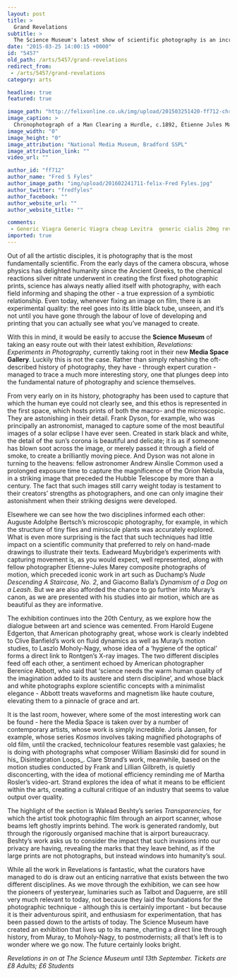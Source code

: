 ```yaml
---
layout: post
title: >
  Grand Revelations
subtitle: >
  The Science Museum's latest show of scientific photography is an incredible triumph
date: "2015-03-25 14:00:15 +0000"
id: "5457"
old_path: /arts/5457/grand-revelations
redirect_from:
 - /arts/5457/grand-revelations
category: arts

headline: true
featured: true

image_path: "http://felixonline.co.uk/img/upload/201503251420-ff712-chronophotograph-of-a-man-clearing-a-hurdle,-c.1892,-êtienne-jules-marey-∏-national-media-museum,-bradford-sspl.jpg"
image_caption: >
  Chronophotograph of a Man Clearing a Hurdle, c.1892, Étienne Jules Marey 
image_width: "0"
image_height: "0"
image_attribution: "National Media Museum, Bradford SSPL"
image_attribution_link: ""
video_url: ""

author_id: "ff712"
author_name: "Fred S Fyles"
author_image_path: "img/upload/201602241711-felix-Fred Fyles.jpg"
author_twitter: "fredfyles"
author_facebook: ""
author_website_url: ""
author_website_title: ""

comments:
 - Generic Viagra Generic Viagra cheap Levitra  generic cialis 20mg review viagra 100mg review 9162015 cialis dosage time  cheap Cialis cialis  Belgique Viagra Cialis  alfin sildenafil 50 mg 3 day cialis dosage viagra 100mg review honda cialis reviews recreational outreach sildenafil citrate 50mg tab  Cialis online Viagra cheap Levitra httpwwwviagramedicationcom httpwwwvgbestpcom httpwwwdilescocom   kamagra uk next day cialis buy generic hydrochlorothiazide generic viagra pack viagra 100mg review dodge kamagra effervescent pictures  Cialis Buy Tadalafil Cialis Generic nba 2k16 mtcentral httpijmaorgukindexphpdoblog54063thecheapnba2k16coinsabaseballgameurlhttpflagylantibioticmetronidazolenetBuy Flagylurl Tadalafil 20mg Lowest Price httplevitra20mgpricescomurlhttpflagylantibioticmetronidazolenetFlagylurl Cialis httplevitra20mgpricescomurlhttpflagylantibioticmetronidazolenetFlagylurl Cialis For Sale httplevitra20mgprice
imported: true
---
```


Out of all the artistic disciples, it is photography that is the most fundamentally scientific. From the early days of the camera obscura, whose physics has delighted humanity since the Ancient Greeks, to the chemical reactions silver nitrate underwent in creating the first fixed photographic prints, science has always neatly allied itself with photography, with each field informing and shaping the other - a true expression of a symbiotic relationship. Even today, whenever fixing an image on film, there is an experimental quality: the reel goes into its little black tube, unseen, and it’s not until you have gone through the labour of love of developing and printing that you can actually see what you’ve managed to create.

With this in mind, it would be easily to accuse the __Science Museum__ of taking an easy route out with their latest exhibition, _Revelations: Experiments in Photography_, currently taking root in their new __Media Space Gallery__. Luckily this is not the case. Rather than simply rehashing the oft-described history of photography, they have - through expert curation - managed to trace a much more interesting story, one that plunges deep into the fundamental nature of photography and science themselves.

From very early on in its history, photography has been used to capture that which the human eye could not clearly see, and this ethos is represented in the first space, which hosts prints of both the macro- and the microscopic. They are astonishing in their detail. Frank Dyson, for example, who was principally an astronomist, managed to capture some of the most beautiful images of a solar eclipse I have ever seen. Created in stark black and white, the detail of the sun’s corona is beautiful and delicate; it is as if someone has blown soot across the image, or merely passed it through a field of smoke, to create a brilliantly moving piece. And Dyson was not alone in turning to the heavens: fellow astronomer Andrew Ainslie Common used a prolonged exposure time to capture the magnificence of the Orion Nebula, in a striking image that preceded the Hubble Telescope by more than a century. The fact that such images still carry weight today is testament to their creators’ strengths as photographers, and one can only imagine their astonishment when their striking designs were developed.

Elsewhere we can see how the two disciplines informed each other: Auguste Adolphe Bertsch’s microscopic photography, for example, in which the structure of tiny flies and miniscule plants was accurately explored. What is even more surprising is the fact that such techniques had little impact on a scientific community that preferred to rely on hand-made drawings to illustrate their texts. Eadweard Muybridge’s experiments with capturing movement is, as you would expect, well represented, along with fellow photographer Etienne-Jules Marey composite photographs of motion, which preceded iconic work in art such as Duchamp’s _Nude Descending A Staircase, No. 2_, and Giacomo Balla’s _Dynamism of a Dog on a Leash_. But we are also afforded the chance to go further into Muray’s canon, as we are presented with his studies into air motion, which are as beautiful as they are informative.

The exhibition continues into the 20th Century, as we explore how the dialogue between art and science was cemented. From Harold Eugene Edgerton, that American photography great, whose work is clearly indebted to Clive Banfield’s work on fluid dynamics as well as Muray’s motion studies, to Laszlo Moholy-Nagy, whose idea of a ‘hygiene of the optical’ forms a direct link to Rontgen’s X-ray images. The two different disciples feed off each other, a sentiment echoed by American photographer Berenice Abbott, who said that ‘science needs the warm human quality of the imagination added to its austere and stern discipline’, and whose black and white photographs explore scientific concepts with a minimalist elegance - Abbott treats waveforms and magnetism like haute couture, elevating them to a pinnacle of grace and art.

It is the last room, however, where some of the most interesting work can be found - here the Media Space is taken over by a number of contemporary artists, whose work is simply incredible. Joris Jansen, for example, whose series _Kosmos_ involves taking magnified photographs of old film, until the cracked, technicolour features resemble vast galaxies; he is doing with photographs what composer William Basinski did for sound in his_ Disintegration Loops_. Clare Strand’s work, meanwhile, based on the motion studies conducted by Frank and Lillian Gilbreth, is quietly disconcerting, with the idea of motional efficiency reminding me of Martha Rosler’s video-art. Strand explores the idea of what it means to be efficient within the arts, creating a cultural critique of an industry that seems to value output over quality.

The highlight of the section is Walead Beshty’s series _Transparencies_, for which the artist took photographic film through an airport scanner, whose beams left ghostly imprints behind. The work is generated randomly, but through the rigorously organised machine that is airport bureaucracy. Beshty’s work asks us to consider the impact that such invasions into our privacy are having, revealing the marks that they leave behind, as if the large prints are not photographs, but instead windows into humanity’s soul.

While all the work in Revelations is fantastic, what the curators have managed to do is draw out an enticing narrative that exists between the two different disciplines. As we move through the exhibition, we can see how the pioneers of yesteryear, luminaries such as Talbot and Daguerre, are still very much relevant to today, not because they laid the foundations for the photographic technique - although this is certainly important - but because it is their adventurous spirit, and enthusiasm for experimentation, that has been passed down to the artists of today. The Science Museum have created an exhibition that lives up to its name, charting a direct line through history, from Muray, to Moholy-Nagy, to postmodernists; all that’s left is to wonder where we go now. The future certainly looks bright.

_Revelations in on at The Science Museum until 13th September. Tickets are £8 Adults; £6 Students_
